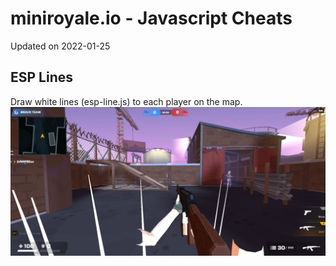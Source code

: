 # miniroyale.io - Javascript Cheats
Updated on 2022-01-25

## ESP Lines
Draw white lines (esp-line.js) to each player on the map.
![ESP Line](esp-line.png)
